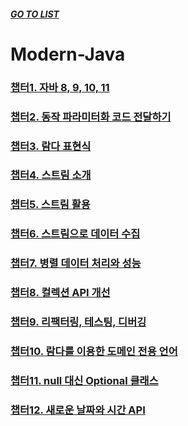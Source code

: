##### [GO TO LIST](../../../../../README.md)

# Modern-Java

### [챕터1. 자바 8, 9, 10, 11](chapter1/README.md)
### [챕터2. 동작 파라미터화 코드 전달하기](./chapter2/README.md) 
### [챕터3. 람다 표현식](./chapter3/README.md) 
### [챕터4. 스트림 소개](./chapter4/README.md) 
### [챕터5. 스트림 활용](./chapter5/README.md) 
### [챕터6. 스트림으로 데이터 수집](./chapter6/README.md) 
### [챕터7. 병렬 데이터 처리와 성능](./chapter7/README.md)
### [챕터8. 컬렉션 API 개선](./chapter8/README.md)
### [챕터9. 리팩터링, 테스팅, 디버깅](./chapter9/README.md)
### [챕터10. 람다를 이용한 도메인 전용 언어](./chapter10/README.md)
### [챕터11. null 대신 Optional 클래스](./chapter11/README.md)
### [챕터12. 새로운 날짜와 시간 API](./chapter12/README.md)

